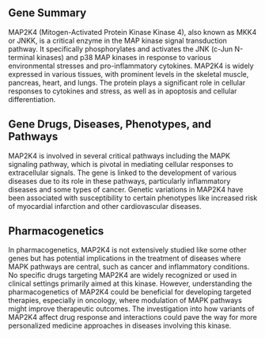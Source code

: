 ## Gene Summary
MAP2K4 (Mitogen-Activated Protein Kinase Kinase 4), also known as MKK4 or JNKK, is a critical enzyme in the MAP kinase signal transduction pathway. It specifically phosphorylates and activates the JNK (c-Jun N-terminal kinases) and p38 MAP kinases in response to various environmental stresses and pro-inflammatory cytokines. MAP2K4 is widely expressed in various tissues, with prominent levels in the skeletal muscle, pancreas, heart, and lungs. The protein plays a significant role in cellular responses to cytokines and stress, as well as in apoptosis and cellular differentiation.

## Gene Drugs, Diseases, Phenotypes, and Pathways
MAP2K4 is involved in several critical pathways including the MAPK signaling pathway, which is pivotal in mediating cellular responses to extracellular signals. The gene is linked to the development of various diseases due to its role in these pathways, particularly inflammatory diseases and some types of cancer. Genetic variations in MAP2K4 have been associated with susceptibility to certain phenotypes like increased risk of myocardial infarction and other cardiovascular diseases.

## Pharmacogenetics
In pharmacogenetics, MAP2K4 is not extensively studied like some other genes but has potential implications in the treatment of diseases where MAPK pathways are central, such as cancer and inflammatory conditions. No specific drugs targeting MAP2K4 are widely recognized or used in clinical settings primarily aimed at this kinase. However, understanding the pharmacogenetics of MAP2K4 could be beneficial for developing targeted therapies, especially in oncology, where modulation of MAPK pathways might improve therapeutic outcomes. The investigation into how variants of MAP2K4 affect drug response and interactions could pave the way for more personalized medicine approaches in diseases involving this kinase.
